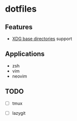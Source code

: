 # dotfiles

## Features
- [XDG base directories](https://specifications.freedesktop.org/basedir-spec/basedir-spec-latest.html) support

## Applications
- zsh
- vim
- neovim

## TODO
- [ ] tmux
- [ ] lazygit

